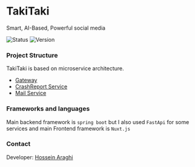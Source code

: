 # TakiTaki
Smart, AI-Based, Powerful social media

![Status](https://img.shields.io/badge/Status-development-orange)
![Version](https://img.shields.io/badge/Version-0.0.2-orange)

### Project Structure
TakiTaki is based on microservice architecture. 
- [Gateway](gateway)
- [CrashReport Service](crash_service)
- [Mail Service](mail_service)

### Frameworks and languages
Main backend framework is `spring boot` but I also used `FastApi` for some services and
main Frontend framework is `Nuxt.js`

### Contact
Developer: [Hossein Araghi](mailto:hoseinaraghi84@gmail.com)